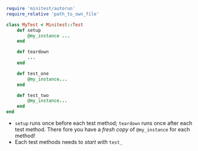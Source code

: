```ruby
require 'minitest/autorun'
require_relative 'path_to_own_file'

class MyTest < Minitest::Test
	def setup
		@my_instance ...
	end

	def teardown
		...
	end

	def test_one
		@my_instance...
	end

	def test_two
		@my_instance...
	end	
end
```

- `setup` runs once before each test method; `teardown` runs once after each test method. There fore you have a *fresh copy* of `@my_instance` for each method!
- Each test methods needs to *start with* `test_`
